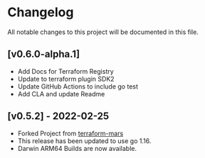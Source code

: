 # Changelog
All notable changes to this project will be documented in this file.


## [v0.6.0-alpha.1]
* Add Docs for Terraform Registry
* Update to terraform plugin SDK2
* Update GitHub Actions to include go test
* Add CLA and update Readme
  
## [v0.5.2] - 2022-02-25
* Forked Project from [terraform-mars](https://github.com/terraform-mars/terraform-provider-credstash)
* This release has been updated to use go 1.16.
* Darwin ARM64 Builds are now available.